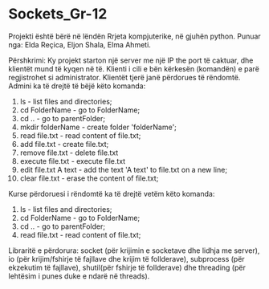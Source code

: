 # Sockets_Gr-12

Projekti është bërë në lëndën Rrjeta kompjuterike, në gjuhën python.
Punuar nga: Elda Reçica, Eljon Shala, Elma Ahmeti.

Përshkrimi: Ky projekt starton një server me një IP the port të caktuar, dhe klientët mund të kyqen në të. Klienti i cili e bën kërkesën (komandën) e parë regjistrohet si administrator. Klientët tjerë janë përdorues të rëndomtë. Admini ka të drejtë të bëjë këto komanda:
1) ls - list files and directories;
2) cd FolderName - go to FolderName;
3) cd .. - go to parentFolder;
4) mkdir folderName - create folder 'folderName';
5) read file.txt - read content of file.txt;
6) add file.txt - create file.txt;
7) remove file.txt - delete file.txt
8) execute file.txt - execute file.txt
9) edit file.txt A text - add the text 'A text' to file.txt on a new line;
10) clear file.txt - erase the content of file.txt;

Kurse përdoruesi i rëndomtë ka të drejtë vetëm këto komanda:
1) ls - list files and directories;
2) cd FolderName - go to FolderName;
3) cd .. - go to parentFolder;
4) read file.txt - read content of file.txt;

Libraritë e përdorura: socket (për krijimin e socketave dhe lidhja me server), io (për krijim/fshirje të fajllave dhe krijim të follderave), subprocess (për ekzekutim të fajllave), shutil(për fshirje të follderave) dhe threading (për lehtësim i punes duke e ndarë në threads).